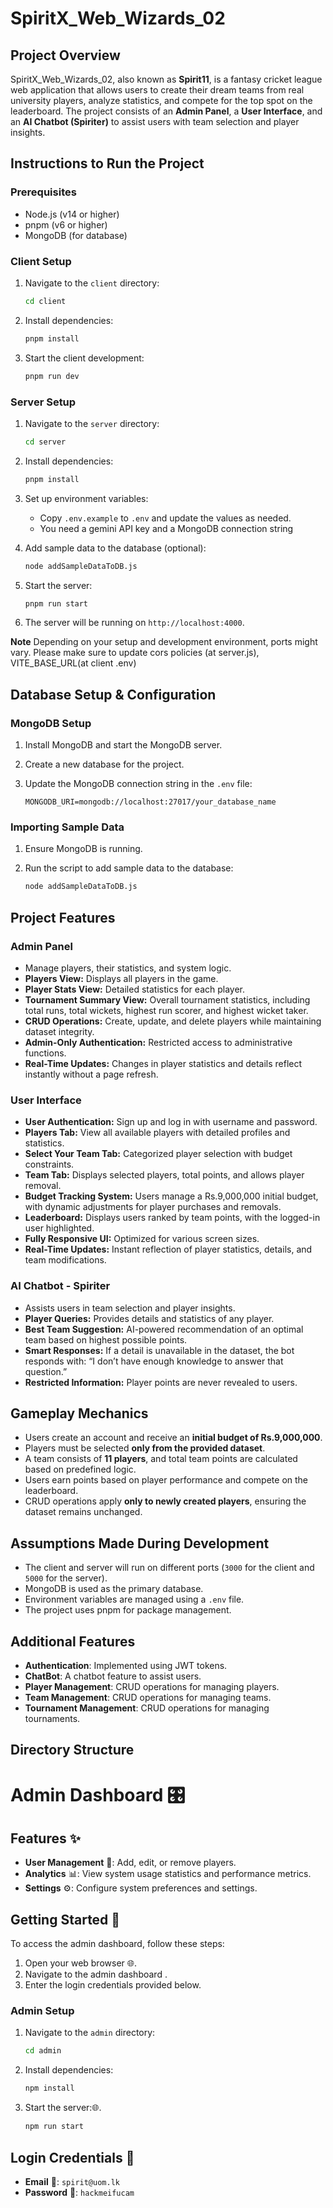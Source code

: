 # SpiritX_Web_Wizards_02

## Project Overview

SpiritX_Web_Wizards_02, also known as **Spirit11**, is a fantasy cricket league web application that allows users to create their dream teams from real university players, analyze statistics, and compete for the top spot on the leaderboard. The project consists of an **Admin Panel**, a **User Interface**, and an **AI Chatbot (Spiriter)** to assist users with team selection and player insights.

## Instructions to Run the Project

### Prerequisites

- Node.js (v14 or higher)
- pnpm (v6 or higher)
- MongoDB (for database)

### Client Setup

1. Navigate to the `client` directory:
    ```sh
    cd client
    ```

2. Install dependencies:
    ```sh
    pnpm install
    ```

3. Start the client development:
    ```sh
    pnpm run dev
    ```

### Server Setup

1. Navigate to the `server` directory:
    ```sh
    cd server
    ```

2. Install dependencies:
    ```sh
    pnpm install
    ```

3. Set up environment variables:
    - Copy `.env.example` to `.env` and update the values as needed.
    - You need a gemini API key and a MongoDB connection string

4. Add sample data to the database (optional):
    
    ```sh
    node addSampleDataToDB.js
    ```

5. Start the server:
    ```sh
    pnpm run start
    ```

6. The server will be running on `http://localhost:4000`.

**Note** Depending on your setup and development environment, ports might vary. Please make sure to update cors policies (at server.js), VITE_BASE_URL(at client .env)


## Database Setup & Configuration

### MongoDB Setup

1. Install MongoDB and start the MongoDB server.

2. Create a new database for the project.

3. Update the MongoDB connection string in the `.env` file:
    ```
    MONGODB_URI=mongodb://localhost:27017/your_database_name
    ```

### Importing Sample Data

1. Ensure MongoDB is running.

2. Run the script to add sample data to the database:
    ```sh
    node addSampleDataToDB.js
    ```

## Project Features

### Admin Panel
- Manage players, their statistics, and system logic.
- **Players View:** Displays all players in the game.
- **Player Stats View:** Detailed statistics for each player.
- **Tournament Summary View:** Overall tournament statistics, including total runs, total wickets, highest run scorer, and highest wicket taker.
- **CRUD Operations:** Create, update, and delete players while maintaining dataset integrity.
- **Admin-Only Authentication:** Restricted access to administrative functions.
- **Real-Time Updates:** Changes in player statistics and details reflect instantly without a page refresh.

### User Interface
- **User Authentication:** Sign up and log in with username and password.
- **Players Tab:** View all available players with detailed profiles and statistics.
- **Select Your Team Tab:** Categorized player selection with budget constraints.
- **Team Tab:** Displays selected players, total points, and allows player removal.
- **Budget Tracking System:** Users manage a Rs.9,000,000 initial budget, with dynamic adjustments for player purchases and removals.
- **Leaderboard:** Displays users ranked by team points, with the logged-in user highlighted.
- **Fully Responsive UI:** Optimized for various screen sizes.
- **Real-Time Updates:** Instant reflection of player statistics, details, and team modifications.

### AI Chatbot - Spiriter
- Assists users in team selection and player insights.
- **Player Queries:** Provides details and statistics of any player.
- **Best Team Suggestion:** AI-powered recommendation of an optimal team based on highest possible points.
- **Smart Responses:** If a detail is unavailable in the dataset, the bot responds with: “I don’t have enough knowledge to answer that question.”
- **Restricted Information:** Player points are never revealed to users.

## Gameplay Mechanics

- Users create an account and receive an **initial budget of Rs.9,000,000**.
- Players must be selected **only from the provided dataset**.
- A team consists of **11 players**, and total team points are calculated based on predefined logic.
- Users earn points based on player performance and compete on the leaderboard.
- CRUD operations apply **only to newly created players**, ensuring the dataset remains unchanged.

## Assumptions Made During Development

- The client and server will run on different ports (`3000` for the client and `5000` for the server).
- MongoDB is used as the primary database.
- Environment variables are managed using a `.env` file.
- The project uses pnpm for package management.

## Additional Features

- **Authentication**: Implemented using JWT tokens.
- **ChatBot**: A chatbot feature to assist users.
- **Player Management**: CRUD operations for managing players.
- **Team Management**: CRUD operations for managing teams.
- **Tournament Management**: CRUD operations for managing tournaments.

## Directory Structure


# Admin Dashboard 🎛️


## Features ✨

- **User Management** 👥: Add, edit, or remove players.
- **Analytics** 📊: View system usage statistics and performance metrics.
- **Settings** ⚙️: Configure system preferences and settings.

## Getting Started 🚀

To access the admin dashboard, follow these steps:

1. Open your web browser 🌐.
2. Navigate to the admin dashboard .
3. Enter the login credentials provided below.


### Admin Setup

1. Navigate to the `admin` directory:
    ```sh
    cd admin
    ```

2. Install dependencies:
    ```sh
    npm install
    ```

3. Start the server:🌐.
    ```sh
    npm run start
    ```
    
## Login Credentials 🔐

- **Email** 📧: `spirit@uom.lk`
- **Password** 🔑: `hackmeifucam`


